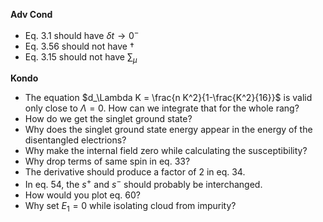 **Adv Cond**

- Eq. 3.1 should have $\delta t \to 0^-$
- Eq. 3.56 should not have $\dagger$
- Eq. 3.15 should not have $\sum_\mu$

**Kondo**

- The equation $d_\Lambda K = \frac{n K^2}{1-\frac{K^2}{16}}$ is valid only close to $\Lambda=0$. How can we integrate that for the whole rang?
- How do we get the singlet ground state?
- Why does the singlet ground state energy appear in the energy of the disentangled electrions?
- Why make the internal field zero while calculating the susceptibility?
- Why drop terms of same spin in eq. 33?
- The derivative should produce a factor of 2 in eq. 34.
- In eq. 54, the $s^+$ and $s^-$ should probably be interchanged.
- How would you plot eq. 60?
- Why set $E_1=0$ while isolating cloud from impurity?
